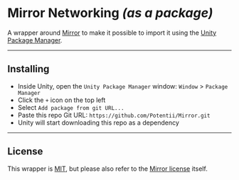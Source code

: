 # Mirror Networking _(as a package)_

A wrapper around [Mirror](https://github.com/vis2k/Mirror) to make it possible to import it using the [Unity Package Manager](https://docs.unity3d.com/Manual/Packages.html).

---

## Installing

- Inside Unity, open the `Unity Package Manager` window: `Window` > `Package Manager`
- Click the `+` icon on the top left
- Select `Add package from git URL...`
- Paste this repo Git URL: `https://github.com/Potentii/Mirror.git`
- Unity will start downloading this repo as a dependency

---

## License

This wrapper is [MIT](LICENSE), but please also refer to the [Mirror license](./Mirror/LICENSE) itself.